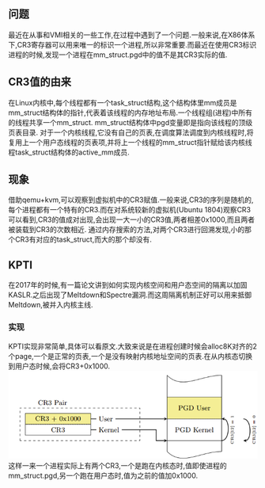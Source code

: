 ## 问题
最近在从事和VMI相关的一些工作,在过程中遇到了一个问题.一般来说,在X86体系下,CR3寄存器可以用来唯一的标识一个进程,所以非常重要.而最近在使用CR3标识进程的时候,发现一个进程在mm_struct.pgd中的值不是其CR3实际的值.
## CR3值的由来
在Linux内核中,每个线程都有一个task_struct结构,这个结构体里mm成员是mm_struct结构体的指针,代表着该线程的内存地址布局.一个线程组(进程)中所有的线程共享一个mm_struct.
mm_struct结构体中pgd变量即是指向该线程的顶级页表目录.
对于一个内核线程,它没有自己的页表,在调度算法调度到内核线程时,将复用上一个用户态线程的页表项,并将上一个线程的mm_struct指针赋给该内核线程task_struct结构体的active_mm成员.
## 现象
借助qemu+kvm,可以观察到虚拟机中的CR3赋值.一般来说,CR3的序列是随机的,每个进程都有一个特有的CR3.而在对系统较新的虚拟机(Ubuntu 1804)观察CR3可以看到,CR3的值成对出现,会出现一大一小的CR3值,两者相差0x1000,而且两者被装载到CR3的次数相近.
通过内存搜索的方法,对两个CR3进行回溯发现,小的那个CR3有对应的task_struct,而大的那个却没有.
## KPTI
在2017年的时候,有一篇论文讲到如何实现内核空间和用户态空间的隔离以加固KASLR.之后出现了Meltdown和Spectre漏洞.而这周隔离机制正好可以用来抵御Meltdown,被并入内核主线.
### 实现
KPTI实现非常简单,具体可以看原文.大致来说是在进程创建时候会alloc8K对齐的2个page,一个是正常的页表,一个是没有映射内核地址空间的页表.在从内核态切换到用户态时候,会将CR3+0x1000.
![](images/KPTI/KPTI.png)
这样一来一个进程实际上有两个CR3,一个是跑在内核态时,值即使进程的mm_struct.pgd,另一个跑在用户态时,值为之前的值加0x1000.

